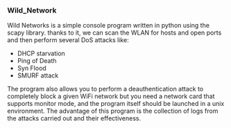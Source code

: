### Wild_Network

Wild Networks is a simple console program written in python using the scapy library. thanks to it, we can scan the WLAN for hosts and open ports and then perform several DoS attacks like:

- DHCP starvation
- Ping of Death
- Syn Flood
- SMURF attack

The program also allows you to perform a deauthentication attack to completely block a given WiFi network but you need a network card that supports monitor mode, and the program itself should be launched in a unix environment. The advantage of this program is the collection of logs from the attacks carried out and their effectiveness.
